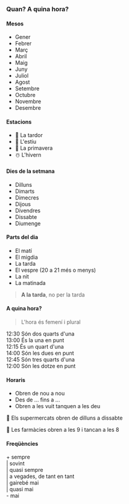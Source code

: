 ### Quan? A quina hora? 

#### Mesos

- Gener
- Febrer
- Març
- Abril
- Maig
- Juny
- Juliol
- Agost
- Setembre
- Octubre
- Novembre
- Desembre

#### Estacions

- 🍂 La tardor
- 🍉 L'estiu
- 🌸 La primavera
- ☃️ L'hivern

#### Dies de la setmana

- Dilluns
- Dimarts
- Dimecres
- Dijous
- Divendres
- Dissabte
- Diumenge

#### Parts del dia

- El matí
- El migdia
- La tarda
- El vespre (20 a 21 més o menys)
- La nit
- La matinada

> **A la tarda**, no per la tarda

#### A quina hora?

> L'hora és femení i plural

12:30 Són dos quarts d'una\
13:00 És la una en punt\
12:15 És un quart d'una\
14:00 Són les dues en punt\
12:45 Són tres quarts d'una\
12:00 Són les dotze en punt

#### Horaris

- Obren de nou a nou
- Des de ... fins a ...
- Obren a les vuit tanquen a les deu

🔵 Els supermercats obren de dilluns a dissabte

🔵 Les farmàcies obren a les 9 i tancan a les 8

#### Freqüències

\+ sempre\
| sovint\
| quasi sempre\
| a vegades, de tant en tant\
| gairebé mai\
| quasi mai\
\- mai
